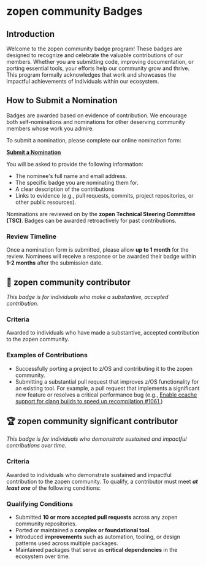 # zopen community Badges

## Introduction

Welcome to the zopen community badge program! These badges are designed to recognize and celebrate the valuable contributions of our members. Whether you are submitting code, improving documentation, or porting essential tools, your efforts help our community grow and thrive. This program formally acknowledges that work and showcases the impactful achievements of individuals within our ecosystem.


## How to Submit a Nomination

Badges are awarded based on evidence of contribution. We encourage both self-nominations and nominations for other deserving community members whose work you admire.

To submit a nomination, please complete our online nomination form:

[**Submit a Nomination**](https://docs.google.com/forms/d/e/1FAIpQLSdsq902oSpRJPfxZrvE_b3EVKUzY0VMbYPd6CBvrUGSBNgOtQ/viewform?usp=sf_link)

You will be asked to provide the following information:

* The nominee's full name and email address.
* The specific badge you are nominating them for.
* A clear description of the contributions
* Links to evidence (e.g., pull requests, commits, project repositories, or other public resources).

Nominations are reviewed on by the **zopen Technical Steering Committee (TSC)**. Badges can be awarded retroactively for past contributions.

### Review Timeline
Once a nomination form is submitted, please allow **up to 1 month** for the review. Nominees will receive a response or be awarded their badge within **1-2 months** after the submission date.


## 🏅 zopen community contributor

*This badge is for individuals who make a substantive, accepted contribution.*

### Criteria
Awarded to individuals who have made a substantive, accepted contribution to the zopen community.

### Examples of Contributions
* Successfully porting a project to z/OS and contributing it to the zopen community.
* Submitting a substantial pull request that improves z/OS functionality for an existing tool. For example, a pull request that implements a significant new feature or resolves a critical performance bug (e.g., [Enable ccache support for clang builds to speed up recompilation #1061
](https://github.com/zopencommunity/meta/pull/1061))


## 🏆 zopen community significant contributor

*This badge is for individuals who demonstrate sustained and impactful contributions over time.*

### Criteria
Awarded to individuals who demonstrate sustained and impactful contribution to the zopen community. To qualify, a contributor must meet ***at least one*** of the following conditions:

### Qualifying Conditions
* Submitted **10 or more accepted pull requests** across any zopen community repositories.
* Ported or maintained a **complex or foundational tool**.
* Introduced **improvements** such as automation, tooling, or design patterns used across multiple packages.
* Maintained packages that serve as **critical dependencies** in the ecosystem over time.
